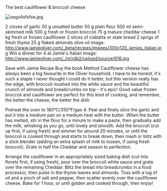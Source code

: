 The best cauliflower & broccoli cheese

![segs4sfsfse.jpg](segs4sfsfse.jpg)

2 cloves of garlic
50 g unsalted butter
50 g plain flour
500 ml semi-skimmed milk
500 g fresh or frozen broccoli
75 g mature cheddar cheese
1 kg fresh or frozen cauliflower
2 slices of ciabatta or stale bread
2 sprigs of fresh thyme
25 g flaked almonds
olive oil
image: http://www.jamieoliver.com/_beta/recipes/images/300x120_jamies_italian.jpg
Win a dinner for 4 at Jamie's Italian
image: http://www.jamieoliver.com/_int/rdb2/upload/source/618.jpg

Save with Jamie Recipe
Buy the book
Method
Cauliflower cheese has always been a big favourite in the Oliver household. I have to be honest, it's such a staple I never thought I could do it better, but this version really has the edge, with broccoli mushed into the white sauce and the beautiful crunch of almonds and breadcrumbs on top – it's epic! Good value frozen broccoli and cauliflower are perfect for this kind of cooking, and remember, the better the cheese, the better the dish.

Preheat the oven to 180°C/350°F/gas 4. Peel and finely slice the garlic and put it into a medium pan on a medium heat with the butter. When the butter has melted, stir in the flour for a minute to make a paste, then gradually add the milk, whisking as you go, until lovely and smooth. Add the broccoli (cut up first, if using fresh) and simmer for around 20 minutes, or until the broccoli is cooked through and starts to break down, then mash or blitz with a stick blender (adding an extra splash of milk to loosen, if using fresh broccoli). Grate in half the Cheddar and season to perfection.

Arrange the cauliflower in an appropriately sized baking dish (cut into florets first, if using fresh), pour over the broccoli white sauce and grate over the remaining Cheddar. Blitz the bread into breadcrumbs in a food processor, then pulse in the thyme leaves and almonds. Toss with a lug of oil and a pinch of salt and pepper, then scatter evenly over the cauliflower cheese. Bake for
1 hour, or until golden and cooked through, then enjoy!
